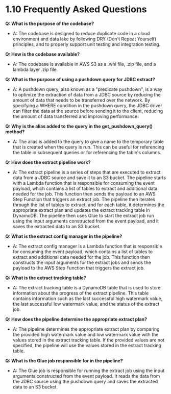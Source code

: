 # 1.10 Frequently Asked Questions

**Q: What is the purpose of the codebase?**

- A: The codebase is designed to reduce duplicate code in a cloud environment and data lake by following DRY (Don't
  Repeat
  Yourself) principles, and to properly support unit testing and integration testing.

**Q: How is the codebase available?**

- A: The codebase is available in AWS S3 as a .whl file, .zip file, and a lambda layer .zip file.

**Q: What is the purpose of using a pushdown query for JDBC extract?**

- A: A pushdown query, also known as a "predicate pushdown", is a way to optimize the extraction of data from a JDBC
  source by reducing the amount of data that needs to be transferred over the network. By specifying a WHERE condition
  in
  the pushdown query, the JDBC driver can filter the data at the source before sending it to the client, reducing the
  amount of data transferred and improving performance.

**Q: Why is the alias added to the query in the get_pushdown_query() method?**

- A: The alias is added to the query to give a name to the temporary table that is created when the query is run. This
  can be useful for referencing the table in subsequent queries or for referencing the table's columns.

**Q: How does the extract pipeline work?**

- A: The extract pipeline is a series of steps that are executed to extract data from a JDBC source and save it to an S3
  bucket. The pipeline starts with a Lambda function that is responsible for consuming the event payload, which contains
  a list of tables to extract and additional data needed for the job. This function then sends the payload to an AWS
  Step Function that triggers an extract job. The pipeline then iterates through the list of tables to extract, and for
  each table, it determines the appropriate extract plan and updates the extract tracking table in DynamoDB. The
  pipeline then uses Glue to start the extract job run using the input arguments constructed from the event payload, and
  it saves the extracted data to an S3 bucket.

**Q: What is the extract config manager in the pipeline?**

- A: The extract config manager is a Lambda function that is responsible for consuming the event payload, which contains
  a list of tables to extract and additional data needed for the job. This function then constructs the input arguments
  for the extract jobs and sends the payload to the AWS Step Function that triggers the extract job.

**Q: What is the extract tracking table?**

- A: The extract tracking table is a DynamoDB table that is used to store information about the progress of the extract
  pipeline. This table contains information such as the last successful high watermark value, the last successful low
  watermark value, and the status of the extract job.

**Q: How does the pipeline determine the appropriate extract plan?**

- A: The pipeline determines the appropriate extract plan by comparing the provided high watermark value and low
  watermark value with the values stored in the extract tracking table. If the provided values are not specified, the
  pipeline will use the values stored in the extract tracking table.

**Q: What is the Glue job responsible for in the pipeline?**

- A: The Glue job is responsible for running the extract job using the input arguments constructed from the event
  payload. It reads the data from the JDBC source using the pushdown query and saves the extracted data to an S3 bucket.